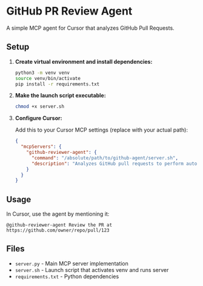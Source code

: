 # GitHub PR Review Agent

A simple MCP agent for Cursor that analyzes GitHub Pull Requests.

## Setup

1. **Create virtual environment and install dependencies:**
   ```bash
   python3 -m venv venv
   source venv/bin/activate
   pip install -r requirements.txt
   ```

2. **Make the launch script executable:**
   ```bash
   chmod +x server.sh
   ```

3. **Configure Cursor:**
   
   Add this to your Cursor MCP settings (replace with your actual path):
   
   ```json
   {
     "mcpServers": {
       "github-reviewer-agent": {
         "command": "/absolute/path/to/github-agent/server.sh",
         "description": "Analyzes GitHub pull requests to perform automated code review."
       }
     }
   }
   ```

## Usage

In Cursor, use the agent by mentioning it:

```
@github-reviewer-agent Review the PR at https://github.com/owner/repo/pull/123
```

## Files

- `server.py` - Main MCP server implementation
- `server.sh` - Launch script that activates venv and runs server
- `requirements.txt` - Python dependencies


